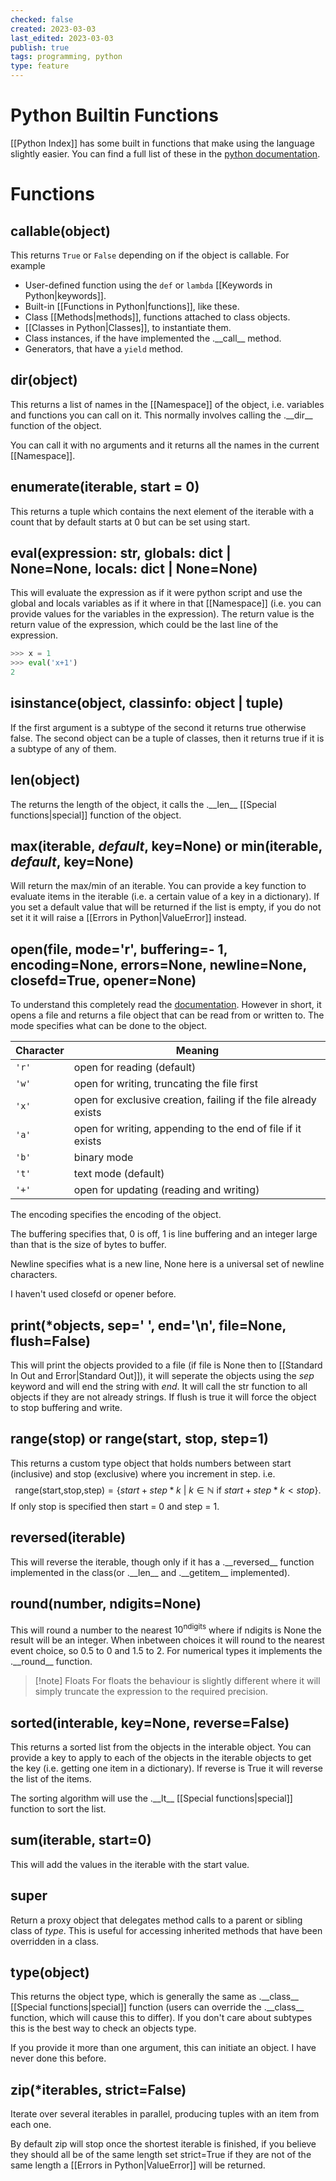 ```yaml
---
checked: false
created: 2023-03-03
last_edited: 2023-03-03
publish: true
tags: programming, python
type: feature
---
```

# Python Builtin Functions
[[Python Index]] has some built in functions that make using the language slightly easier. You can find a full list of these in the [python documentation](https://docs.python.org/3/library/functions.html).

# Functions
## callable(object)
This returns `True` or `False` depending on if the object is callable. For example
- User-defined function using the `def` or `lambda` [[Keywords in Python|keywords]].
- Built-in [[Functions in Python|functions]], like these.
- Class [[Methods|methods]], functions attached to class objects.
- [[Classes in Python|Classes]], to instantiate them.
- Class instances, if the have implemented the .\_\_call\_\_ method.
- Generators, that have a `yield` method.

## dir(object)
This returns a list of names in the [[Namespace]] of the object, i.e. variables and functions you can call on it. This normally involves calling the .\_\_dir\_\_ function of the object.

You can call it with no arguments and it returns all the names in the current [[Namespace]].

## enumerate(iterable, start = 0)
This returns a tuple which contains the next element of the iterable with a count that by default starts at 0 but can be set using start.

## eval(expression: str, globals: dict | None=None, locals: dict | None=None)
This will evaluate the expression as if it were python script and use the global and locals variables as if it where in that [[Namespace]] (i.e. you can provide values for the variables in the expression). The return value is the return value of the expression, which could be the last line of the expression.
```python
>>> x = 1
>>> eval('x+1')
2
```

## isinstance(object, classinfo: object | tuple)
If the first argument is a subtype of the second it returns true otherwise false. The second object can be a tuple of classes, then it returns true if it is a subtype of any of them.

## len(object)
The returns the length of the object, it calls the .\_\_len\_\_  [[Special functions|special]] function of the object.

## max(iterable, _default_, key=None) or min(iterable,  _default_, key=None)
Will return the max/min of an iterable. You can provide a key function to evaluate items in the iterable (i.e. a certain value of a key in a dictionary). If you set a default value that will be returned if the list is empty, if you do not set it it will raise a [[Errors in Python|ValueError]] instead.

## open(file, mode='r', buffering=- 1, encoding=None, errors=None, newline=None, closefd=True, opener=None)
To understand this completely read the [documentation](https://docs.python.org/3/library/functions.html#open). However in short, it opens a file and returns a file object that can be read from or written to. The mode specifies what can be done to the object.

| Character | Meaning                                                         |
| --------- | --------------------------------------------------------------- |
| `'r'`     | open for reading (default)                                      |
| `'w'`     | open for writing, truncating the file first                     |
| `'x'`     | open for exclusive creation, failing if the file already exists |
| `'a'`     | open for writing, appending to the end of file if it exists     |
| `'b'`     | binary mode                                                     |
| `'t'`     | text mode (default)                                             |
| `'+'`     | open for updating (reading and writing)                         |

The encoding specifies the encoding of the object.

The buffering specifies that, 0 is off, 1 is line buffering and an integer large than that is the size of bytes to buffer.

Newline specifies what is a new line, None here is a universal set of newline characters.

I haven't used closefd or opener before.

## print(\*objects, sep=' ', end='\\n', file=None, flush=False)
This will print the objects provided to a file (if file is None then to [[Standard In Out and Error|Standard Out]]), it will seperate the objects using the _sep_ keyword and will end the string with _end_. It will call the str function to all objects if they are not already strings. If flush is true it will force the object to stop buffering and write.

## range(stop) or range(start, stop, step=1)
This returns a custom type object that holds numbers between start (inclusive) and stop (exclusive) where you increment in step. i.e.
$$
\mbox{range(start,stop,step)} = \{start + step*k\ |\ k \in \mathbb{N} \mbox{ if } start + step*k < stop\}.
$$
If only stop is specified then start = 0 and step = 1.

## reversed(iterable)
This will reverse the iterable, though only if it has a .\_\_reversed\_\_ function implemented in the class(or .\_\_len\_\_ and .\_\_getitem\_\_ implemented).

## round(number, ndigits=None)
This will round a number to the nearest $10^{\mbox{ndigits}}$ where if ndigits is None the result will be an integer. When inbetween choices it will round to the nearest event choice, so 0.5 to 0 and 1.5 to 2. For numerical types it implements the .\_\_round\_\_ function.

> [!note] Floats
> For floats the behaviour is slightly different where it will simply truncate the expression to the required precision.

## sorted(interable, key=None, reverse=False)
This returns a sorted list from the objects in the interable object. You can provide a key to apply to each of the objects in the iterable objects to get the key (i.e. getting one item in a dictionary). If reverse is True it will reverse the list of the items.

The sorting algorithm will use the .\_\_lt\_\_ [[Special functions|special]] function to sort the list.

## sum(iterable, start=0)
This will add the values in the iterable with the start value.

## super
Return a proxy object that delegates method calls to a parent or sibling class of _type_. This is useful for accessing inherited methods that have been overridden in a class.

## type(object)
This returns the object type, which is generally the same as .\_\_class\_\_ [[Special functions|special]] function (users can override the .\_\_class\_\_ function, which will cause this to differ). If you don't care about subtypes this is the best way to check an objects type.

If you provide it more than one argument, this can initiate an object. I have never done this before.

## zip(\*iterables, strict=False)
Iterate over several iterables in parallel, producing tuples with an item from each one.

By default zip will stop once the shortest iterable is finished, if you believe they should all be of the same length set strict=True if they are not of the same length a [[Errors in Python|ValueError]] will be returned.
